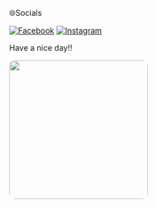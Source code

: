 
🌐Socials

[![Facebook](https://img.shields.io/badge/Facebook-%231877F2.svg?logo=Facebook&logoColor=white)](https://facebook.com/https://www.facebook.com/profile.php?id=100011247827310) [![Instagram](https://img.shields.io/badge/Instagram-%23E4405F.svg?logo=Instagram&logoColor=white)](https://instagram.com/https://www.instagram.com/) 
<p>Have a nice day!!</p>
<img src = "https://tse2.mm.bing.net/th?id=OIP.d2zTQtRA8F3iiX9AV5_W0QAAAA&pid=Api&P=0&h=180" style = "width : 250px ; object-fit: cover; border-radius: 10px "> </img>
